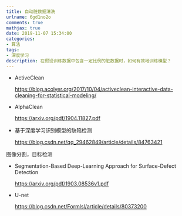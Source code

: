 ```yaml
---
title: 自动脏数据清洗
urlname: 6gd1no2o
comments: true
mathjax: true
date: 2019-11-07 15:34:00
categories:
- 算法
tags:
- 深度学习
description: 在假设训练数据中包含一定比例的脏数据时，如何有效地训练模型？
---
```


- ActiveClean

  <https://blog.acolyer.org/2017/10/04/activeclean-interactive-data-cleaning-for-statistical-modeling/>

- AlphaClean

  <https://arxiv.org/pdf/1904.11827.pdf>

- 基于深度学习识别模型的缺陷检测

  <https://blog.csdn.net/qq_29462849/article/details/84763421>

图像分割，目标检测

- Segmentation-Based Deep-Learning Approach for Surface-Defect Detection

  <https://arxiv.org/pdf/1903.08536v1.pdf>

- U-net

  <https://blog.csdn.net/Formlsl/article/details/80373200>